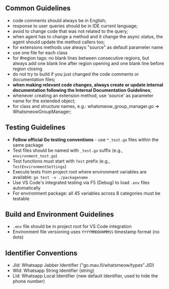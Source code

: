 ## Common Guidelines
* code comments should always be in English;
* response to user queries should be in IDE current language;
* avoid to change code that was not related to the query;
* when agent has to change a method and it change the async status, the agent should update the method callers too;
* for extensions methods use always "source" as default parameter name
* use one file for each class
* for #region tags: no blank lines between consecutive regions, but always add one blank line after region opening and one blank line before region closing
* do not try to build if you just changed the code comments or documentation files;
* **when making relevant code changes, always create or update internal documentation following the Internal Documentation Guidelines**;
* whenever creating an extension method, use 'source' as parameter name for the extended object;
* for class and structure names, e.g.: whatsmeow_group_manager.go => WhatsmeowGroupManager;

## Testing Guidelines
* **Follow official Go testing conventions** - use `*_test.go` files within the same package
* Test files should be named with `_test.go` suffix (e.g., `environment_test.go`)
* Test functions must start with `Test` prefix (e.g., `TestEnvironmentSettings`)
* Execute tests from project root where environment variables are available: `go test -v ./packagename`
* Use VS Code's integrated testing via F5 (Debug) to load `.env` files automatically
* For environment package: all 45 variables across 8 categories must be testable

## Build and Environment Guidelines
* `.env` file should be in project root for VS Code integration
* Environment file versioning uses `YYYYMMDDHHMMSS` timestamp format (no dots)

## Identifier Conventions
* JId: Whatsapp Jabber Identifier ("go.mau.fi/whatsmeow/types".JID)
* WId: Whatsapp String Identifier (string)
* LId: Whatsapp Local Identifier (new default Identifier, used to hide the phone number)
